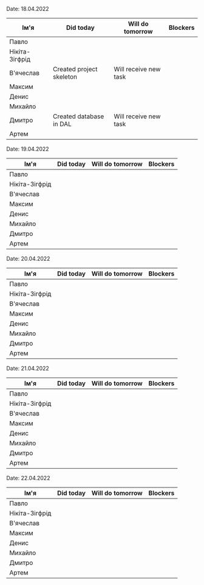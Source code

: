 Date: 18.04.2022

|     Ім'я       | Did today | Will do tomorrow | Blockers |
| -------------- | --------- | ---------------- | -------- |
| Павло          |
| Нікіта-Зігфрід |
| В'ячеслав      |Created project skeleton | Will receive new task |
| Максим         |
| Денис          |
| Михайло        |
| Дмитро         |Created database in DAL | Will receive new task |
| Артем          |



Date: 19.04.2022

|     Ім'я       | Did today | Will do tomorrow | Blockers |
| -------------- | --------- | ---------------- | -------- |
| Павло          |
| Нікіта-Зігфрід |
| В'ячеслав      |
| Максим         |
| Денис          |
| Михайло        |
| Дмитро         |
| Артем          |



Date: 20.04.2022

|     Ім'я       | Did today | Will do tomorrow | Blockers |
| -------------- | --------- | ---------------- | -------- |
| Павло          |
| Нікіта-Зігфрід |
| В'ячеслав      |
| Максим         |
| Денис          |
| Михайло        |
| Дмитро         |
| Артем          |



Date: 21.04.2022

|     Ім'я       | Did today | Will do tomorrow | Blockers |
| -------------- | --------- | ---------------- | -------- |
| Павло          |
| Нікіта-Зігфрід |
| В'ячеслав      |
| Максим         |
| Денис          |
| Михайло        |
| Дмитро         |
| Артем          |



Date: 22.04.2022

|     Ім'я       | Did today | Will do tomorrow | Blockers |
| -------------- | --------- | ---------------- | -------- |
| Павло          |
| Нікіта-Зігфрід |
| В'ячеслав      |
| Максим         |
| Денис          |
| Михайло        |
| Дмитро         |
| Артем          |


